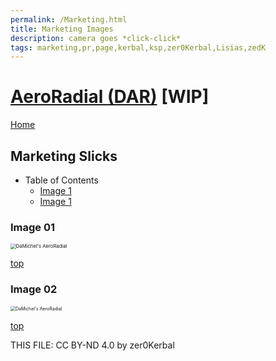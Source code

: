 ```yaml
---
permalink: /Marketing.html
title: Marketing Images
description: camera goes *click-click*
tags: marketing,pr,page,kerbal,ksp,zer0Kerbal,Lisias,zedK
---
```

<!-- Marketing.md v1.2.0.0
AeroRadial (DAR)
created:17 Feb 2022
updated: 14 Apr 2023

TEMPLATE: Marketing.md v1.0.2.0
created: 13 Apr 2022
updated: 27 Mar 2023

based upon work by Lisias

this file:
    CC BY-ND 4.0 by zer0Kerbal
    and used with express permission from zer0Kerbal -->

<script src="https://kit.fontawesome.com/0ea5493613.js" crossorigin="anonymous"></script>
<i class="fa-solid fa-user-astronaut fa-beat-fade fa-3x" style="--fa-beat-fade-opacity: 0.1; --fa-beat-fade-scale: 1.25;color: #BADA55" ></i>

# [AeroRadial (DAR)][mod] [WIP]

[Home](./index.md)

## Marketing Slicks

<!-- no toc -->
* Table of Contents
  * [Image 1](#image-01)
  * [Image 1](#image-02)

### Image 01


<img src="https://i.postimg.cc/TYkqYt3T/Aero-Radial-Hero.png" alt="DaMichel's  AeroRadial" title="DaMichel's AeroRadial" style="zoom:55%;" />

[top](#table-of-contents)

### Image 02

<img src="https://i.postimg.cc/RCLmbDMC/DAR-New-Product-01-650x650.png" alt="DaMichel's  AeroRadial" title="DaMichel's AeroRadial" style="zoom:50%;" /> 

[top](#table-of-contents)

THIS FILE: CC BY-ND 4.0 by zer0Kerbal

[mod]: https://www.curseforge.com/kerbal/ksp-mods/AeroRadial "AeroRadial (DAR)"
